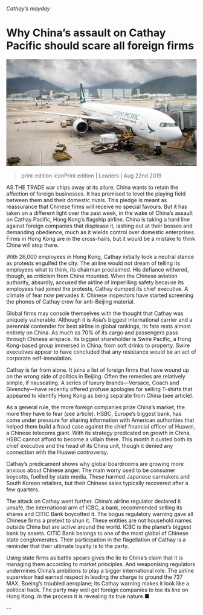 ###### Cathay’s mayday

# Why China’s assault on Cathay Pacific should scare all foreign firms 

![image](images/20190824_LDP501.jpg) 

> print-edition iconPrint edition | Leaders | Aug 22nd 2019 

AS THE TRADE war chips away at its allure, China wants to retain the affection of foreign businesses. It has promised to level the playing field between them and their domestic rivals. This pledge is meant as reassurance that Chinese firms will receive no special favours. But it has taken on a different light over the past week, in the wake of China’s assault on Cathay Pacific, Hong Kong’s flagship airline. China is taking a hard line against foreign companies that displease it, lashing out at their bosses and demanding obedience, much as it wields control over domestic enterprises. Firms in Hong Kong are in the cross-hairs, but it would be a mistake to think China will stop there. 

With 26,000 employees in Hong Kong, Cathay initially took a neutral stance as protests engulfed the city. The airline would not dream of telling its employees what to think, its chairman proclaimed. His defiance withered, though, as criticism from China mounted. When the Chinese aviation authority, absurdly, accused the airline of imperilling safety because its employees had joined the protests, Cathay dumped its chief executive. A climate of fear now pervades it. Chinese inspectors have started screening the phones of Cathay crew for anti-Beijing material. 

Global firms may console themselves with the thought that Cathay was uniquely vulnerable. Although it is Asia’s biggest international carrier and a perennial contender for best airline in global rankings, its fate rests almost entirely on China. As much as 70% of its cargo and passengers pass through Chinese airspace. Its biggest shareholder is Swire Pacific, a Hong Kong-based group immersed in China, from soft drinks to property. Swire executives appear to have concluded that any resistance would be an act of corporate self-immolation. 

Cathay is far from alone. It joins a list of foreign firms that have wound up on the wrong side of politics in Beijing. Often the remedies are relatively simple, if nauseating. A series of luxury brands—Versace, Coach and Givenchy—have recently offered profuse apologies for selling T-shirts that appeared to identify Hong Kong as being separate from China (see article). 

As a general rule, the more foreign companies prize China’s market, the more they have to fear (see article). HSBC, Europe’s biggest bank, has come under pressure for sharing information with American authorities that helped them build a fraud case against the chief financial officer of Huawei, a Chinese telecoms giant. With its strategy predicated on growth in China, HSBC cannot afford to become a villain there. This month it ousted both its chief executive and the head of its China unit, though it denied any connection with the Huawei controversy. 

Cathay’s predicament shows why global boardrooms are growing more anxious about Chinese anger. The main worry used to be consumer boycotts, fuelled by state media. These harmed Japanese carmakers and South Korean retailers, but their Chinese sales typically recovered after a few quarters. 

The attack on Cathay went further. China’s airline regulator declared it unsafe, the international arm of ICBC, a bank, recommended selling its shares and CITIC Bank boycotted it. The bogus regulatory warning gave all Chinese firms a pretext to shun it. These entities are not household names outside China but are active around the world. ICBC is the planet’s biggest bank by assets. CITIC Bank belongs to one of the most global of Chinese state conglomerates. Their participation in the flagellation of Cathay is a reminder that their ultimate loyalty is to the party. 

Using state firms as battle spears gives the lie to China’s claim that it is managing them according to market principles. And weaponising regulators undermines China’s ambitions to play a bigger international role. The airline supervisor had earned respect in leading the charge to ground the 737 MAX, Boeing’s troubled aeroplane; its Cathay warning makes it look like a political hack. The party may well get foreign companies to toe its line on Hong Kong. In the process it is revealing its true nature.■ 

-- 

 